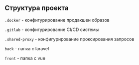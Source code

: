 ## Структура проекта
`.docker` - конфигурирование продакшен образов

`.gitlab` - конфигурирование CI/CD системы

`.shared-proxy` - конфигурирование проксирования запросов

`back` - папка с laravel

`front` - папка с vue